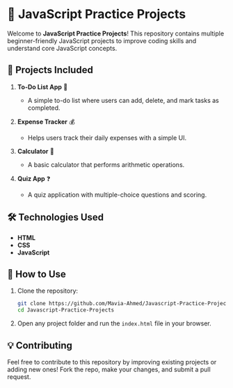# 🚀 JavaScript Practice Projects

Welcome to **JavaScript Practice Projects**! This repository contains multiple beginner-friendly JavaScript projects to improve coding skills and understand core JavaScript concepts.

## 📌 Projects Included

1. **To-Do List App** 📝  
   - A simple to-do list where users can add, delete, and mark tasks as completed.

2. **Expense Tracker** 💰  
   - Helps users track their daily expenses with a simple UI.

3. **Calculator** 🧮  
   - A basic calculator that performs arithmetic operations.

4. **Quiz App** ❓  
   - A quiz application with multiple-choice questions and scoring.


## 🛠️ Technologies Used

- **HTML**  
- **CSS**  
- **JavaScript**  


## 🎯 How to Use

1. Clone the repository:
   ```sh
   git clone https://github.com/Mavia-Ahmed/Javascript-Practice-Projects.git
   cd Javascript-Practice-Projects
   ```
2. Open any project folder and run the `index.html` file in your browser.


## 💡 Contributing

Feel free to contribute to this repository by improving existing projects or adding new ones! Fork the repo, make your changes, and submit a pull request.
